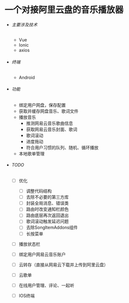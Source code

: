 # 一个对接阿里云盘的音乐播放器

* ###### 主要涉及技术

  * Vue
  * Ionic
  * axios
* ###### 终端

  * Android
* ###### 功能

  * 绑定用户网盘，保存配置
  * 获取并缓存网盘音乐、歌词文件
  * 播放音乐
    * 推测网易云音乐歌曲信息
    * 获取网易云音乐封面、歌词
    * 歌词滚动
    * 进度拖动
    * 符合用户习惯的队列、随机、循环播放
  * 本地歌单管理
* ###### TODO

  * [ ] 优化

    * [ ] 调整代码结构
    * [ ] 去除不必要的第三方库
    * [ ] 封装全局消息、错误类
    * [ ] 路由时改变通知栏颜色
    * [ ] 路由底层再次返回退出
    * [ ] 歌词滚动触发延迟问题
    * [ ] 去除SongItemAddons组件
    * [ ] 长按菜单
  * [ ] 播放状态栏
  * [ ] 绑定用户网易云音乐账户
  * [ ] 云转存（直接从网易云下载并上传到阿里云盘）
  * [ ] 云歌单
  * [ ] 在线用户管理、评论、一起听
  * [ ] IOS终端

